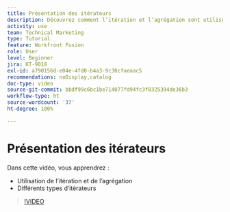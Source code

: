 ```yaml
---
title: Présentation des itérateurs
description: Découvrez comment l’itération et l’agrégation sont utilisées, ainsi que les différents types d’itérateurs dans  [!DNL Adobe Workfront Fusion].
activity: use
team: Technical Marketing
type: Tutorial
feature: Workfront Fusion
role: User
level: Beginner
jira: KT-9018
exl-id: a790156d-e04e-4fd0-b4a3-9c30cfaeaac5
recommendations: noDisplay,catalog
doc-type: video
source-git-commit: bbdf99c6bc1be714077fd94fc3f8325394de36b3
workflow-type: ht
source-wordcount: '37'
ht-degree: 100%

---
```


# Présentation des itérateurs

Dans cette vidéo, vous apprendrez :

* Utilisation de l’itération et de l’agrégation
* Différents types d’itérateurs

>[!VIDEO](https://video.tv.adobe.com/v/335277/?quality=12&learn=on&enablevpops=1)
